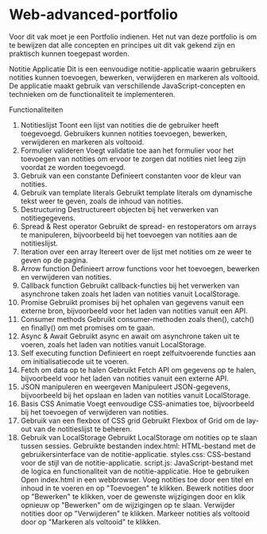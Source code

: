 # Web-advanced-portfolio
Voor dit vak moet je een Portfolio indienen. Het nut van deze portfolio is om te bewijzen dat alle concepten en principes uit dit vak gekend zijn en praktisch kunnen toegepast worden.

Notitie Applicatie
Dit is een eenvoudige notitie-applicatie waarin gebruikers notities kunnen toevoegen, bewerken, verwijderen en markeren als voltooid. De applicatie maakt gebruik van verschillende JavaScript-concepten en technieken om de functionaliteit te implementeren.

Functionaliteiten
1. Notitieslijst
Toont een lijst van notities die de gebruiker heeft toegevoegd.
Gebruikers kunnen notities toevoegen, bewerken, verwijderen en markeren als voltooid.
2. Formulier valideren
Voegt validatie toe aan het formulier voor het toevoegen van notities om ervoor te zorgen dat notities niet leeg zijn voordat ze worden toegevoegd.
3. Gebruik van een constante
Definieert constanten voor de kleur van notities.
4. Gebruik van template literals
Gebruikt template literals om dynamische tekst weer te geven, zoals de inhoud van notities.
5. Destructuring
Destructureert objecten bij het verwerken van notitiegegevens.
6. Spread & Rest operator
Gebruikt de spread- en restoperators om arrays te manipuleren, bijvoorbeeld bij het toevoegen van notities aan de notitieslijst.
7. Iteration over een array
Itereert over de lijst met notities om ze weer te geven op de pagina.
8. Arrow function
Definieert arrow functions voor het toevoegen, bewerken en verwijderen van notities.
9. Callback function
Gebruikt callback-functies bij het verwerken van asynchrone taken zoals het laden van notities vanuit LocalStorage.
10. Promise
Gebruikt promises bij het ophalen van gegevens vanuit een externe bron, bijvoorbeeld voor het laden van notities vanuit een API.
11. Consumer methods
Gebruikt consumer-methoden zoals then(), catch() en finally() om met promises om te gaan.
12. Async & Await
Gebruikt async en await om asynchrone taken uit te voeren, zoals het laden van notities vanuit LocalStorage.
13. Self executing function
Definieert en roept zelfuitvoerende functies aan om initialisatiecode uit te voeren.
14. Fetch om data op te halen
Gebruikt Fetch API om gegevens op te halen, bijvoorbeeld voor het laden van notities vanuit een externe API.
15. JSON manipuleren en weergeven
Manipuleert JSON-gegevens, bijvoorbeeld bij het opslaan en laden van notities vanuit LocalStorage.
16. Basis CSS Animatie
Voegt eenvoudige CSS-animaties toe, bijvoorbeeld bij het toevoegen of verwijderen van notities.
17. Gebruik van een flexbox of CSS grid
Gebruikt Flexbox of Grid om de lay-out van de notitieslijst te beheren.
18. Gebruik van LocalStorage
Gebruikt LocalStorage om notities op te slaan tussen sessies.
Gebruikte bestanden
index.html: HTML-bestand met de gebruikersinterface van de notitie-applicatie.
styles.css: CSS-bestand voor de stijl van de notitie-applicatie.
script.js: JavaScript-bestand met de logica en functionaliteit van de notitie-applicatie.
Hoe te gebruiken
Open index.html in een webbrowser.
Voeg notities toe door een titel en inhoud in te voeren en op "Toevoegen" te klikken.
Bewerk notities door op "Bewerken" te klikken, voer de gewenste wijzigingen door en klik opnieuw op "Bewerken" om de wijzigingen op te slaan.
Verwijder notities door op "Verwijderen" te klikken.
Markeer notities als voltooid door op "Markeren als voltooid" te klikken. 
